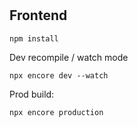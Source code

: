 #

## Frontend

`npm install`

Dev recompile / watch mode

`npx encore dev --watch`

Prod build:

`npx encore production`
